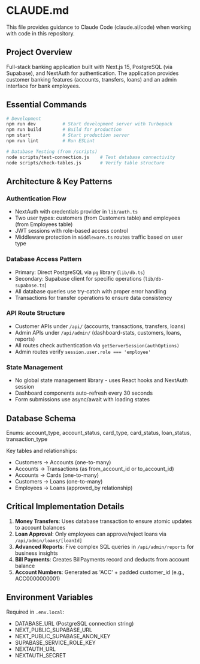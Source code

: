 # CLAUDE.md

This file provides guidance to Claude Code (claude.ai/code) when working with code in this repository.

## Project Overview

Full-stack banking application built with Next.js 15, PostgreSQL (via Supabase), and NextAuth for authentication. The application provides customer banking features (accounts, transfers, loans) and an admin interface for bank employees.

## Essential Commands

```bash
# Development
npm run dev          # Start development server with Turbopack
npm run build        # Build for production
npm start            # Start production server
npm run lint         # Run ESLint

# Database Testing (from /scripts)
node scripts/test-connection.js    # Test database connectivity
node scripts/check-tables.js       # Verify table structure
```

## Architecture & Key Patterns

### Authentication Flow
- NextAuth with credentials provider in `lib/auth.ts`
- Two user types: customers (from Customers table) and employees (from Employees table)
- JWT sessions with role-based access control
- Middleware protection in `middleware.ts` routes traffic based on user type

### Database Access Pattern
- Primary: Direct PostgreSQL via `pg` library (`lib/db.ts`)
- Secondary: Supabase client for specific operations (`lib/db-supabase.ts`)
- All database queries use try-catch with proper error handling
- Transactions for transfer operations to ensure data consistency

### API Route Structure
- Customer APIs under `/api/` (accounts, transactions, transfers, loans)
- Admin APIs under `/api/admin/` (dashboard-stats, customers, loans, reports)
- All routes check authentication via `getServerSession(authOptions)`
- Admin routes verify `session.user.role === 'employee'`

### State Management
- No global state management library - uses React hooks and NextAuth session
- Dashboard components auto-refresh every 30 seconds
- Form submissions use async/await with loading states

## Database Schema

Enums: account_type, account_status, card_type, card_status, loan_status, transaction_type

Key tables and relationships:
- Customers → Accounts (one-to-many)
- Accounts → Transactions (as from_account_id or to_account_id)
- Accounts → Cards (one-to-many)
- Customers → Loans (one-to-many)
- Employees → Loans (approved_by relationship)

## Critical Implementation Details

1. **Money Transfers**: Uses database transaction to ensure atomic updates to account balances
2. **Loan Approval**: Only employees can approve/reject loans via `/api/admin/loans/[loanId]`
3. **Advanced Reports**: Five complex SQL queries in `/api/admin/reports` for business insights
4. **Bill Payments**: Creates BillPayments record and deducts from account balance
5. **Account Numbers**: Generated as 'ACC' + padded customer_id (e.g., ACC0000000001)

## Environment Variables

Required in `.env.local`:
- DATABASE_URL (PostgreSQL connection string)
- NEXT_PUBLIC_SUPABASE_URL
- NEXT_PUBLIC_SUPABASE_ANON_KEY
- SUPABASE_SERVICE_ROLE_KEY
- NEXTAUTH_URL
- NEXTAUTH_SECRET